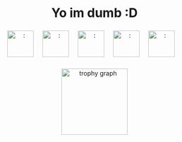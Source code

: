 <h1 align="center">Yo im dumb :D</h1>

###

<div align="center">
  <img src="https://skillicons.dev/icons?i=arch" height="60" alt=":"/>
  <img width="12"/>
  <img src="https://skillicons.dev/icons?i=linux" height="60" alt=":"/>
  <img width="12"/>
  <img src="https://skillicons.dev/icons?i=neovim" height="60" alt=":"/>
  <img width="12"/>
  <img src="https://skillicons.dev/icons?i=py" height="60" alt=":"/>
  <img width="12"/>
  <img src="https://skillicons.dev/icons?i=js" height="60" alt=":"/>
  <img width="12"/>
</div>

###

<div align="center">
  <img src="https://github-profile-trophy.vercel.app?username=avirusiam404&theme=dracula&column=-1&row=1&margin-w=8&margin-h=8&no-bg=false&no-frame=false&order=4" height="150" alt="trophy graph"  />
</div>

###
